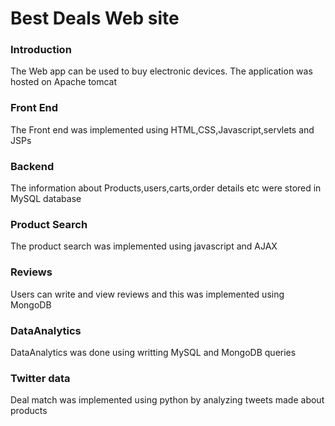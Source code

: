 
# Best Deals Web site

### Introduction
The Web app  can be used to buy electronic devices. The application was hosted on Apache tomcat

### Front End
The Front end was implemented using HTML,CSS,Javascript,servlets and JSPs

### Backend
The information about Products,users,carts,order details etc were stored in MySQL database

### Product Search
The product search was implemented using javascript and AJAX

### Reviews
Users can write and view reviews and this was implemented using MongoDB

### DataAnalytics
DataAnalytics was done using writting MySQL and MongoDB queries

### Twitter data
Deal match was implemented using python by analyzing tweets made about products

